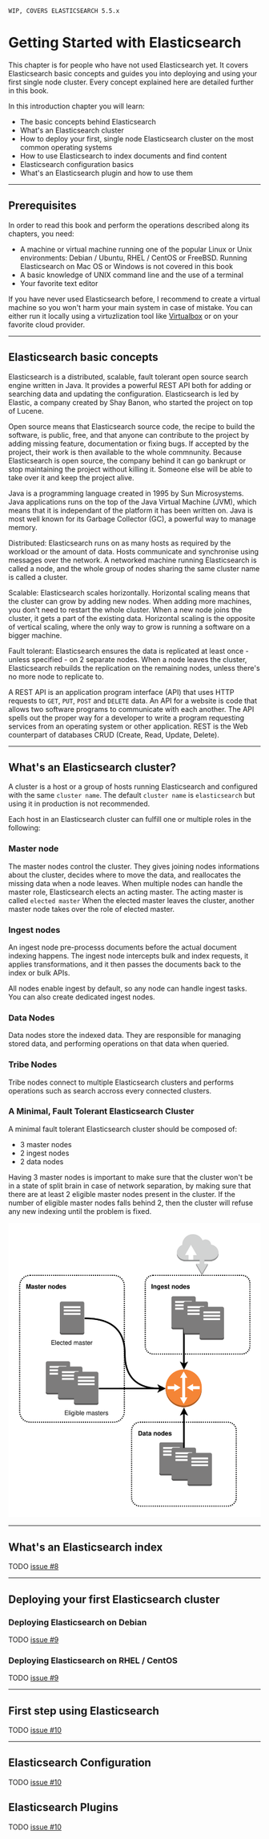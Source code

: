 ```
WIP, COVERS ELASTICSEARCH 5.5.x
```

# Getting Started with Elasticsearch

This chapter is for people who have not used Elasticsearch yet. It covers Elasticsearch basic concepts and guides you into deploying and using your first single node cluster. Every concept explained here are detailed further in this book.

In this introduction chapter you will learn:

- The basic concepts behind Elasticsearch
- What's an Elasticsearch cluster
- How to deploy your first, single node Elasticsearch cluster on the most common operating systems
- How to use Elasticsearch to index documents and find content
- Elasticsearch configuration basics
- What's an Elasticsearch plugin and how to use them

---

## Prerequisites

In order to read this book and perform the operations described along its chapters, you need:

- A machine or virtual machine running one of the popular Linux or Unix environments: Debian / Ubuntu, RHEL / CentOS or FreeBSD. Running Elasticsearch on Mac OS or Windows is not covered in this book
- A basic knowledge of UNIX command line and the use of a terminal
- Your favorite text editor

If you have never used Elasticsearch before, I recommend to create a virtual machine so you won't harm your main system in case of mistake. You can either run it locally using a virtuzlization tool like [Virtualbox](https://www.virtualbox.org/) or on your favorite cloud provider.

---

## Elasticsearch basic concepts

Elasticsearch is a distributed, scalable, fault tolerant open source search engine written in Java. It provides a powerful REST API both for adding or searching data and updating the configuration. Elasticsearch is led by Elastic, a company created by Shay Banon, who started the project on top of Lucene.

Open source means that Elasticsearch source code, the recipe to build the software, is public, free, and that anyone can contribute to the project by adding missing feature, documentation or fixing bugs. If accepted by the project, their work is then available to the whole commnunity. Because Elasticsearch is open source, the company behind it can go bankrupt or stop maintaining the project without killing it. Someone else will be able to take over it and keep the project alive.

Java is a programming language created in 1995 by Sun Microsystems. Java applications runs on the top of the Java Virtual Machine (JVM), which means that it is independant of the platform it has been written on. Java is most well known for its Garbage Collector (GC), a powerful way to manage memory.

Distributed: Elasticsearch runs on as many hosts as required by the workload or the amount of data. Hosts communicate and synchronise using messages over the network. A networked machine running Elasticsearch is called a node, and the whole group of nodes sharing the same cluster name is called a cluster.

Scalable: Elasticsearch scales horizontally. Horizontal scaling means that the cluster can grow by adding new nodes. When adding more machines, you don't need to restart the whole cluster. When a new node joins the cluster, it gets a part of the existing data. Horizontal scaling is the opposite of vertical scaling, where the only way to grow is running a software on a bigger machine.

Fault tolerant: Elasticsearch ensures the data is replicated at least once - unless specified - on 2 separate nodes. When a node leaves the cluster, Elasticsearch rebuilds the replication on the remaining nodes, unless there's no more node to replicate to.

A REST API is an application program interface (API) that uses HTTP requests to `GET`, `PUT`, `POST` and `DELETE` data. An API for a website is code that allows two software programs to communicate with each another. The API spells out the proper way for a developer to write a program requesting services from an operating system or other application. REST is the Web counterpart of databases CRUD (Create, Read, Update, Delete).

---

## What's an Elasticsearch cluster?

A cluster is a host or a group of hosts running Elasticsearch and configured with the same `cluster name`.  The default `cluster name` is `elasticsearch` but using it in production is not recommended.

Each host in an Elasticsearch cluster can fulfill one or multiple roles in the following: 

### Master node

The master nodes control the cluster. They gives joining nodes informations about the cluster, decides where to move the data, and reallocates the missing data when a node leaves. When multiple nodes can handle the master role, Elasticsearch elects an acting master. The acting master is called `elected master` When the elected master leaves the cluster, another master node takes over the role of elected master.

### Ingest  nodes

An ingest node pre-processs documents before the actual document indexing happens. The ingest node intercepts bulk and index requests, it applies transformations, and it then passes the documents back to the index or bulk APIs. 

All nodes enable ingest by default, so any node can handle ingest tasks. You can also create dedicated ingest nodes.

### Data Nodes

Data nodes store the indexed data. They are responsible for managing stored data, and performing operations on that data when queried.

### Tribe Nodes

Tribe nodes connect to multiple Elasticsearch clusters and performs operations such as search accross every connected clusters. 

### A Minimal, Fault Tolerant Elasticsearch Cluster

A minimal fault tolerant Elasticsearch cluster should be composed of:

* 3 master nodes
* 2 ingest nodes
* 2 data nodes

Having 3 master nodes is important to make sure that the cluster won't be in a state of split brain in case of network separation, by making sure that there are at least 2 eligible master nodes present in the cluster. If the number of eligible master nodes falls behind 2, then the cluster will refuse any new indexing until the problem is fixed. 

![A Minimal Elasticsearch cluster](images/001-getting-started/image1.svg)

---

## What's an Elasticsearch index

TODO [issue #8](https://github.com/fdv/running-elasticsearch-fun-profit/issues/8)

---

## Deploying your first Elasticsearch cluster

### Deploying Elasticsearch on Debian

TODO [issue #9](https://github.com/fdv/running-elasticsearch-fun-profit/issues/9)

### Deploying Elasticsearch on RHEL / CentOS

TODO [issue #9](https://github.com/fdv/running-elasticsearch-fun-profit/issues/9)

---

## First step using Elasticsearch

TODO [issue #10](https://github.com/fdv/running-elasticsearch-fun-profit/issues/10)

---

## Elasticsearch Configuration

TODO [issue #10](https://github.com/fdv/running-elasticsearch-fun-profit/issues/0)

## Elasticsearch Plugins

TODO [issue #10](https://github.com/fdv/running-elasticsearch-fun-profit/issues/10)